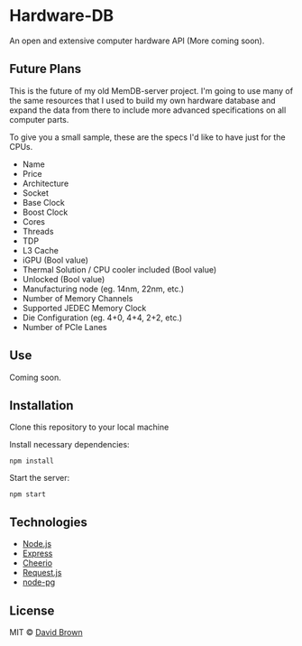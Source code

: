 # Hardware-DB
An open and extensive computer hardware API (More coming soon).

## Future Plans
This is the future of my old MemDB-server project. I'm going to use many of the same resources that I used to build my own hardware database and expand the data from there to include more advanced specifications on all computer parts. 

To give you a small sample, these are the specs I'd like to have just for the CPUs.

- Name
- Price
- Architecture
- Socket
- Base Clock
- Boost Clock
- Cores
- Threads
- TDP
- L3 Cache
- iGPU (Bool value)
- Thermal Solution / CPU cooler included (Bool value)
- Unlocked (Bool value)
- Manufacturing node (eg. 14nm, 22nm, etc.)
- Number of Memory Channels
- Supported JEDEC Memory Clock
- Die Configuration (eg. 4+0, 4+4, 2+2, etc.)
- Number of PCIe Lanes

## Use
Coming soon.

## Installation

Clone this repository to your local machine

Install necessary dependencies:

```
npm install
```

Start the server:

```
npm start
```

## Technologies

* [Node.js](https://nodejs.org/en/)
* [Express](https://expressjs.com/) 
* [Cheerio](https://github.com/cheeriojs/cheerio)
* [Request.js](https://github.com/request/request)
* [node-pg](https://github.com/brianc/node-postgres)

## License

MIT © [David Brown](https://github.com/Adobe-Android)
